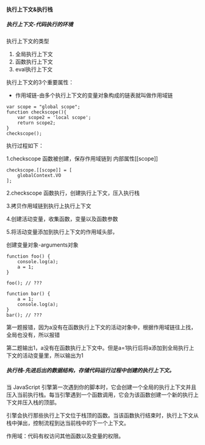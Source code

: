 #### 执行上下文&执行栈

##### 执行上下文-代码执行的环境 

执行上下文的类型

1. 全局执行上下文
2. 函数执行上下文
3. eval执行上下文

执行上下文的3个重要属性：

* 作用域链-由多个执行上下文的变量对象构成的链表就叫做作用域链

```
var scope = "global scope";
function checkscope(){
    var scope2 = 'local scope';
    return scope2;
}
checkscope();
```

执行过程如下：

1.checkscope 函数被创建，保存作用域链到 内部属性\[\[scope\]\]

```
checkscope.[[scope]] = [
    globalContext.VO
];
```

2.checkscope 函数执行，创建执行上下文，压入执行栈

3.拷贝作用域链到执行上执行上下文

4.创建活动变量，收集函数，变量以及函数参数

5.将活动变量添加到执行上下文的作用域头部，

创建变量对象-arguments对象

```
function foo() {
    console.log(a);
    a = 1;
}

foo(); // ???

function bar() {
    a = 1;
    console.log(a);
}
bar(); // ???
```

第一题报错，因为a没有在函数执行上下文的活动对象中，根据作用域链往上找，全局也没有，所以报错

第二题输出1，a没有在函数执行上下文中。但是a=1执行后将a添加到全局执行上下文的活动变量里，所以输出为1





##### 执行栈-先进后出的数据结构，存储代码运行过程中创建的执行上下文。

当 JavaScript 引擎第一次遇到你的脚本时，它会创建一个全局的执行上下文并且压入当前执行栈。每当引擎遇到一个函数调用，它会为该函数创建一个新的执行上下文并压入栈的顶部。

引擎会执行那些执行上下文位于栈顶的函数。当该函数执行结束时，执行上下文从栈中弹出，控制流程到达当前栈中的下一个上下文。

作用域：代码有权访问其他函数以及变量的权限。







